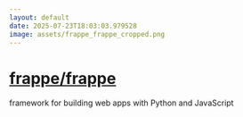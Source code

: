 ```yaml
---
layout: default
date: 2025-07-23T18:03:03.979528
image: assets/frappe_frappe_cropped.png
---
```


# [frappe/frappe](https://github.com/frappe/frappe)

framework for building web apps with Python and JavaScript
